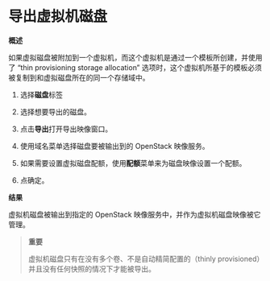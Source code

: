 # 导出虚拟机磁盘

**概述**

如果虚拟磁盘被附加到一个虚拟机，而这个虚拟机是通过一个模板所创建，并使用了 “thin provisioning storage allocation” 选项时，这个虚拟机所基于的模板必须被复制到和虚拟磁盘所在的同一个存储域中。

1. 选择**磁盘**标签

2. 选择想要导出的磁盘。

3. 点击**导出**打开导出映像窗口。

4. 使用域名菜单选择磁盘要被输出到的 OpenStack 映像服务。

5. 如果需要设置虚拟磁盘配额，使用**配额**菜单来为磁盘映像设置一个配额。

6. 点确定。

**结果**

虚拟机磁盘被输出到指定的 OpenStack 映像服务中，并作为虚拟机磁盘映像被它管理。

> **重要**
>
> 虚拟机磁盘只有在没有多个卷、不是自动精简配置的（thinly provisioned）并且没有任何快照的情况下才能被导出。
